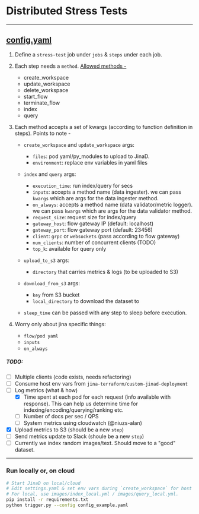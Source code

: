 # Distributed Stress Tests

---------------------------

## [config.yaml](./config.yaml)

1. Define a `stress-test` job under `jobs` & `steps` under each job.

1. Each step needs a `method`.
   [Allowed methods -](./steps.py)

   - create_workspace
   - update_workspace
   - delete_workspace
   - start_flow
   - terminate_flow
   - index
   - query

1. Each method accepts a set of kwargs (according to function definition in steps).
   Points to note -

    - `create_workspace` and `update_workspace` args:
      - `files`: pod yaml/py_modules to upload to JinaD.
      - `environment`: replace env variables in yaml files

    - `index` and `query` args:
      - `execution_time`: run index/query for secs
      - `inputs`: accepts a method name (data ingester). we can pass `kwargs` which are args for the data ingester method.
      - `on_always`: accepts a method name (data validator/metric logger). we can pass `kwargs` which are args for the data validator method.
      - `request_size`: request size for index/query
      - `gateway_host`: flow gateway IP (default: localhost)
      - `gateway_port`: flow gateway port (default: 23456)
      - `client`: `grpc` or `websockets` (pass according to flow gateway)
      - `num_clients`: number of concurrent clients (TODO)
      - `top_k`: available for query only

    - `upload_to_s3` args:
      - `directory` that carries metrics & logs (to be uploaded to S3)

    - `download_from_s3` args:
      - `key` from S3 bucket
      - `local_directory` to download the dataset to

    - `sleep_time` can be passed with any step to sleep before execution.

1. Worry only about jina specific things:

   - `flow/pod yaml`
   - `inputs`
   - `on_always`

##### TODO:

- [ ] Multiple clients (code exists, needs refactoring)
- [ ] Consume host env vars from `jina-terraform/custom-jinad-deployment`
- [ ] Log metrics (what & how)
  - [X] Time spent at each pod for each request (info available with response). This can help us determine time for indexing/encoding/querying/ranking etc.
  - [ ] Number of docs per sec / QPS
  - [ ] System metrics using cloudwatch (@niuzs-alan)
- [X] Upload metrics to S3 (should be a new `step`)
- [ ] Send metrics update to Slack (shoule be a new `step`)
- [ ] Currently we index random images/text. Should move to a "good" dataset.

---------------------------

### Run locally or, on cloud

```bash
# Start JinaD on local/cloud
# Edit settings.yaml & set env vars during `create_workspace` for host details.
# For local, use images/index_local.yml / images/query_local.yml.
pip install -r requirements.txt
python trigger.py --config config_example.yaml
```
